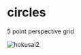 # circles
5 point perspective grid 


![hokusai2](https://user-images.githubusercontent.com/25630422/131267443-39e5ffac-90f4-48ea-9e18-147e77f1318a.png)
